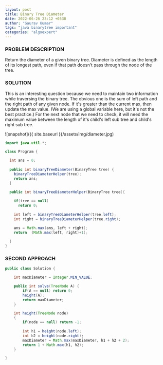 ```yaml
---
layout: post
title: Binary Tree Diameter
date: 2022-06-26 23:12 +0530
author: "Gaurav Kumar"
tags: "java binarytree important"
categories: "algoexpert"
---
```


### PROBLEM DESCRIPTION

Return the diameter of a given binary tree. Diameter is defined as the length of its longest path, even if that path doesn't pass through the node of the tree.

### SOLUTION

This is an interesting question because we need to maintain two information while traversing the binary tree. The obvious one is the sum of left path and the right path of any given node. If it's greater than the current max, then update the max value. (We are using a global variable here, but it's not the best practice.) For the next node that we need to check, it will need the maximum value between the length of it's child's left sub tree and child's right sub tree.  

![snapshot]({{ site.baseurl }}/assets/img/diameter.jpg)

```java
import java.util.*;

class Program {

  int ans = 0;
  
  public int binaryTreeDiameter(BinaryTree tree) {
    binaryTreeDiameterHelper(tree);
    return ans;
  }

  public int binaryTreeDiameterHelper(BinaryTree tree){
    
    if(tree == null)
      return 0;
    
    int left = binaryTreeDiameterHelper(tree.left);
    int right = binaryTreeDiameterHelper(tree.right);

    ans = Math.max(ans, left + right);
    return  (Math.max(left, right)+1);
    
  }
}
```

### SECOND APPROACH

```java
public class Solution {

    int maxDiameter = Integer.MIN_VALUE;

    public int solve(TreeNode A) {
        if(A == null) return 0;
        height(A);
        return maxDiameter;
    }

    int height(TreeNode node) 
    {
        if(node == null) return -1;
        
        int h1 = height(node.left);
        int h2 = height(node.right);
        maxDiameter = Math.max(maxDiameter, h1 + h2 + 2);
        return 1 + Math.max(h1, h2);
    }

}
```
